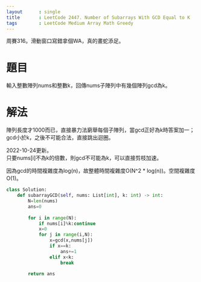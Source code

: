 ```yaml
--- 
layout      : single
title       : LeetCode 2447. Number of Subarrays With GCD Equal to K
tags        : LeetCode Medium Array Math Greedy
---
```

周賽316。滑動窗口寫錯拿個WA，真的畫蛇添足。  

# 題目
輸入整數陣列nums和整數k，回傳nums子陣列中有幾個陣列gcd為k。  

# 解法
陣列長度才1000而已，直接暴力法窮舉每個子陣列，當gcd正好為k時答案加一；gcd小於k，之後不可能合法，直接跳出迴圈。  

2022-10-24更新。  
只要nums[i]不為k的倍數，則gcd不可能為k，可以直接剪枝加速。  

因為gcd的時間複雜度為log(n)，故整體時間複雜度O(N^2 * log(n))。空間複雜度O(1)。  

```python
class Solution:
    def subarrayGCD(self, nums: List[int], k: int) -> int:
        N=len(nums)
        ans=0
        
        for i in range(N):
            if nums[i]%k:continue
            x=0
            for j in range(i,N):
                x=gcd(x,nums[j])
                if x==k:
                    ans+=1
                elif x<k:
                    break
            
        return ans
```

